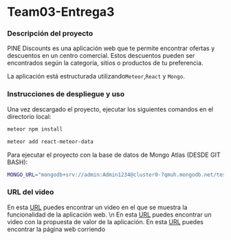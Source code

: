 # Team03-Entrega3

### Descripción del proyecto

PINE Discounts es una aplicación web que te permite encontrar ofertas y descuentos en un centro comercial. Estos descuentos pueden ser encontrados según la categoría, sitios o productos de tu preferencia. 

La aplicación está estructurada utilizando`Meteor`,`React` y `Mongo`.

### Instrucciones de despliegue y uso

Una vez descargado el proyecto, ejecutar los siguientes comandos en el directorio local: 

```bash
meteor npm install 
```
```bash
meteor add react-meteor-data 
```


Para ejecutar el proyecto con la base de datos de Mongo Atlas (DESDE GIT BASH):

```bash
MONGO_URL="mongodb+srv://admin:Admin1234@cluster0-7qmuh.mongodb.net/test?retryWrites=true&w=majority" meteor
```


### URL del video

En esta [URL](https://www.youtube.com) puedes encontrar un video en el que se muestra la funcionalidad de la aplicación web. \n
En esta [URL](https://youtu.be/3hNu81mHtfE) puedes encontrar un video con la propuesta de valor de la aplicación.
En esta [URL](ec2-52-0-225-12.compute-1.amazonaws.com:3000) puedes encontrar la página web corriendo
